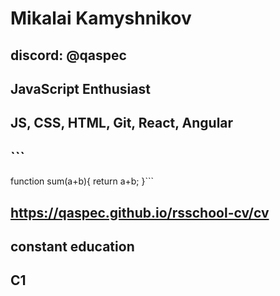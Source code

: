 # Mikalai Kamyshnikov
## discord: @qaspec
## JavaScript Enthusiast
## JS, CSS, HTML, Git, React, Angular
## ```
function sum(a+b){
    return a+b;
}```
## https://qaspec.github.io/rsschool-cv/cv
## constant education
## C1